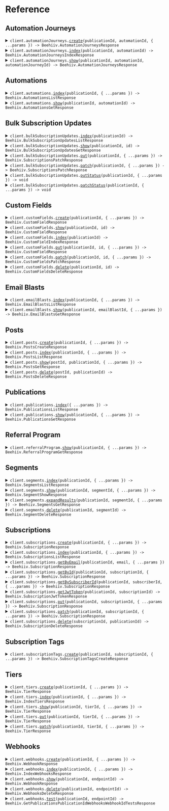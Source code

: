 # Reference

## Automation Journeys

<details><summary><code>client.automationJourneys.<a href="/src/api/resources/automationJourneys/client/Client.ts">create</a>(publicationId, automationId, { ...params }) -> Beehiiv.AutomationJourneysResponse</code></summary>
<dl>
<dd>

#### 📝 Description

<dl>
<dd>

<dl>
<dd>

Add an existing subscription to an automation flow. Requires the automation to have an active _Add by API_ trigger. The specified `email` or `subscription_id` will be matched against your existing subscribers. If an existing subscriber is found, they will be enrolled immediately.<br><br>
Looking to enroll new subscribers? Use the **[Create Subscription](/api-reference/subscriptions/create)** endpoint instead and specify the `automation_ids` param.

</dd>
</dl>
</dd>
</dl>

#### 🔌 Usage

<dl>
<dd>

<dl>
<dd>

```typescript
await client.automationJourneys.create(
    "pub_00000000-0000-0000-0000-000000000000",
    "aut_00000000-0000-0000-0000-000000000000",
    {
        email: "test@example.com",
        doubleOptOverride: "on",
    }
);
```

</dd>
</dl>
</dd>
</dl>

#### ⚙️ Parameters

<dl>
<dd>

<dl>
<dd>

**publicationId:** `Beehiiv.PublicationId` — The prefixed ID of the publication object

</dd>
</dl>

<dl>
<dd>

**automationId:** `Beehiiv.AutomationId` — The prefixed ID of the automation object

</dd>
</dl>

<dl>
<dd>

**request:** `Beehiiv.AutomationJourneysCreateRequest`

</dd>
</dl>

<dl>
<dd>

**requestOptions:** `AutomationJourneys.RequestOptions`

</dd>
</dl>
</dd>
</dl>

</dd>
</dl>
</details>

<details><summary><code>client.automationJourneys.<a href="/src/api/resources/automationJourneys/client/Client.ts">index</a>(publicationId, automationId) -> Beehiiv.AutomationJourneysIndexResponse</code></summary>
<dl>
<dd>

#### 📝 Description

<dl>
<dd>

<dl>
<dd>

Retrieve a list of automation journeys that have occurred within a specific automation.

</dd>
</dl>
</dd>
</dl>

#### 🔌 Usage

<dl>
<dd>

<dl>
<dd>

```typescript
await client.automationJourneys.index(
    "pub_00000000-0000-0000-0000-000000000000",
    "aut_00000000-0000-0000-0000-000000000000"
);
```

</dd>
</dl>
</dd>
</dl>

#### ⚙️ Parameters

<dl>
<dd>

<dl>
<dd>

**publicationId:** `Beehiiv.PublicationId` — The prefixed ID of the publication object

</dd>
</dl>

<dl>
<dd>

**automationId:** `Beehiiv.AutomationId` — The prefixed ID of the automation object

</dd>
</dl>

<dl>
<dd>

**requestOptions:** `AutomationJourneys.RequestOptions`

</dd>
</dl>
</dd>
</dl>

</dd>
</dl>
</details>

<details><summary><code>client.automationJourneys.<a href="/src/api/resources/automationJourneys/client/Client.ts">show</a>(publicationId, automationId, automationJourneyId) -> Beehiiv.AutomationJourneysResponse</code></summary>
<dl>
<dd>

#### 📝 Description

<dl>
<dd>

<dl>
<dd>

Retrieve a single automation journey by ID.

</dd>
</dl>
</dd>
</dl>

#### 🔌 Usage

<dl>
<dd>

<dl>
<dd>

```typescript
await client.automationJourneys.show(
    "pub_00000000-0000-0000-0000-000000000000",
    "aut_00000000-0000-0000-0000-000000000000",
    "aj_00000000-0000-0000-0000-000000000000"
);
```

</dd>
</dl>
</dd>
</dl>

#### ⚙️ Parameters

<dl>
<dd>

<dl>
<dd>

**publicationId:** `Beehiiv.PublicationId` — The prefixed ID of the publication object

</dd>
</dl>

<dl>
<dd>

**automationId:** `Beehiiv.AutomationId` — The prefixed ID of the automation object

</dd>
</dl>

<dl>
<dd>

**automationJourneyId:** `Beehiiv.AutomationJourneyId` — The prefixed automation journey id

</dd>
</dl>

<dl>
<dd>

**requestOptions:** `AutomationJourneys.RequestOptions`

</dd>
</dl>
</dd>
</dl>

</dd>
</dl>
</details>

## Automations

<details><summary><code>client.automations.<a href="/src/api/resources/automations/client/Client.ts">index</a>(publicationId, { ...params }) -> Beehiiv.AutomationsListResponse</code></summary>
<dl>
<dd>

#### 🔌 Usage

<dl>
<dd>

<dl>
<dd>

```typescript
await client.automations.index("pub_00000000-0000-0000-0000-000000000000");
```

</dd>
</dl>
</dd>
</dl>

#### ⚙️ Parameters

<dl>
<dd>

<dl>
<dd>

**publicationId:** `Beehiiv.PublicationId` — The prefixed ID of the publication object

</dd>
</dl>

<dl>
<dd>

**request:** `Beehiiv.AutomationsListRequest`

</dd>
</dl>

<dl>
<dd>

**requestOptions:** `Automations.RequestOptions`

</dd>
</dl>
</dd>
</dl>

</dd>
</dl>
</details>

<details><summary><code>client.automations.<a href="/src/api/resources/automations/client/Client.ts">show</a>(publicationId, automationId) -> Beehiiv.AutomationsGetResponse</code></summary>
<dl>
<dd>

#### 🔌 Usage

<dl>
<dd>

<dl>
<dd>

```typescript
await client.automations.show("pub_00000000-0000-0000-0000-000000000000", "aut_00000000-0000-0000-0000-000000000000");
```

</dd>
</dl>
</dd>
</dl>

#### ⚙️ Parameters

<dl>
<dd>

<dl>
<dd>

**publicationId:** `Beehiiv.PublicationId` — The prefixed ID of the publication object

</dd>
</dl>

<dl>
<dd>

**automationId:** `Beehiiv.AutomationId` — The prefixed ID of the automation object

</dd>
</dl>

<dl>
<dd>

**requestOptions:** `Automations.RequestOptions`

</dd>
</dl>
</dd>
</dl>

</dd>
</dl>
</details>

## Bulk Subscription Updates

<details><summary><code>client.bulkSubscriptionUpdates.<a href="/src/api/resources/bulkSubscriptionUpdates/client/Client.ts">index</a>(publicationId) -> Beehiiv.BulkSubscriptionUpdatesListResponse</code></summary>
<dl>
<dd>

#### 📝 Description

<dl>
<dd>

<dl>
<dd>

Returns a list of Subscription Update objects for a publication.

</dd>
</dl>
</dd>
</dl>

#### 🔌 Usage

<dl>
<dd>

<dl>
<dd>

```typescript
await client.bulkSubscriptionUpdates.index("publicationId");
```

</dd>
</dl>
</dd>
</dl>

#### ⚙️ Parameters

<dl>
<dd>

<dl>
<dd>

**publicationId:** `Beehiiv.PublicationId` — The prefixed ID of the publication object

</dd>
</dl>

<dl>
<dd>

**requestOptions:** `BulkSubscriptionUpdates.RequestOptions`

</dd>
</dl>
</dd>
</dl>

</dd>
</dl>
</details>

<details><summary><code>client.bulkSubscriptionUpdates.<a href="/src/api/resources/bulkSubscriptionUpdates/client/Client.ts">show</a>(publicationId, id) -> Beehiiv.BulkSubscriptionUpdatesGetResponse</code></summary>
<dl>
<dd>

#### 📝 Description

<dl>
<dd>

<dl>
<dd>

Returns a single Subscription Update object for a publication.

</dd>
</dl>
</dd>
</dl>

#### 🔌 Usage

<dl>
<dd>

<dl>
<dd>

```typescript
await client.bulkSubscriptionUpdates.show("publicationId", "id");
```

</dd>
</dl>
</dd>
</dl>

#### ⚙️ Parameters

<dl>
<dd>

<dl>
<dd>

**publicationId:** `Beehiiv.PublicationId` — The prefixed ID of the publication object

</dd>
</dl>

<dl>
<dd>

**id:** `string` — The ID of the Subscription Update object

</dd>
</dl>

<dl>
<dd>

**requestOptions:** `BulkSubscriptionUpdates.RequestOptions`

</dd>
</dl>
</dd>
</dl>

</dd>
</dl>
</details>

<details><summary><code>client.bulkSubscriptionUpdates.<a href="/src/api/resources/bulkSubscriptionUpdates/client/Client.ts">put</a>(publicationId, { ...params }) -> Beehiiv.SubscriptionsPatchResponse</code></summary>
<dl>
<dd>

#### 📝 Description

<dl>
<dd>

<dl>
<dd>

Bulk update multiple subscriptions fields, including status, custom fields, and tiers.

</dd>
</dl>
</dd>
</dl>

#### 🔌 Usage

<dl>
<dd>

<dl>
<dd>

```typescript
await client.bulkSubscriptionUpdates.put("publicationId", {
    subscriptions: [
        {
            subscriptionId: "sub_1234-5678-9012-3456-7890",
            tier: "premium",
            stripeCustomerId: "cus_1234567890",
            unsubscribe: false,
            customFields: [
                {
                    name: "custom_field_name",
                    value: "custom_field_value",
                },
                {
                    name: "custom_field_name_2",
                    value: "custom_field_value_2",
                },
            ],
        },
        {
            subscriptionId: "sub_9876-5432-1098-7654-3210",
            tier: "free",
            stripeCustomerId: "cus_1234567890",
            unsubscribe: true,
            customFields: [
                {
                    name: "custom_field_name_3",
                    value: "custom_field_value_3",
                },
                {
                    name: "custom_field_name_4",
                    value: "custom_field_value_4",
                },
            ],
        },
    ],
});
```

</dd>
</dl>
</dd>
</dl>

#### ⚙️ Parameters

<dl>
<dd>

<dl>
<dd>

**publicationId:** `Beehiiv.PublicationId` — The prefixed ID of the publication object

</dd>
</dl>

<dl>
<dd>

**request:** `Beehiiv.BulkSubscriptionsPutRequest`

</dd>
</dl>

<dl>
<dd>

**requestOptions:** `BulkSubscriptionUpdates.RequestOptions`

</dd>
</dl>
</dd>
</dl>

</dd>
</dl>
</details>

<details><summary><code>client.bulkSubscriptionUpdates.<a href="/src/api/resources/bulkSubscriptionUpdates/client/Client.ts">patch</a>(publicationId, { ...params }) -> Beehiiv.SubscriptionsPatchResponse</code></summary>
<dl>
<dd>

#### 📝 Description

<dl>
<dd>

<dl>
<dd>

Bulk update multiple subscriptions fields, including status, custom fields, and tiers.

</dd>
</dl>
</dd>
</dl>

#### 🔌 Usage

<dl>
<dd>

<dl>
<dd>

```typescript
await client.bulkSubscriptionUpdates.patch("publicationId", {
    subscriptions: [
        {
            subscriptionId: "sub_1234-5678-9012-3456-7890",
            tier: "premium",
            stripeCustomerId: "cus_1234567890",
            unsubscribe: false,
            customFields: [
                {
                    name: "custom_field_name",
                    value: "custom_field_value",
                },
                {
                    name: "custom_field_name_2",
                    value: "custom_field_value_2",
                },
            ],
        },
        {
            subscriptionId: "sub_9876-5432-1098-7654-3210",
            tier: "free",
            stripeCustomerId: "cus_1234567890",
            unsubscribe: true,
            customFields: [
                {
                    name: "custom_field_name_3",
                    value: "custom_field_value_3",
                },
                {
                    name: "custom_field_name_4",
                    value: "custom_field_value_4",
                },
            ],
        },
    ],
});
```

</dd>
</dl>
</dd>
</dl>

#### ⚙️ Parameters

<dl>
<dd>

<dl>
<dd>

**publicationId:** `Beehiiv.PublicationId` — The prefixed ID of the publication object

</dd>
</dl>

<dl>
<dd>

**request:** `Beehiiv.BulkSubscriptionsPatchRequest`

</dd>
</dl>

<dl>
<dd>

**requestOptions:** `BulkSubscriptionUpdates.RequestOptions`

</dd>
</dl>
</dd>
</dl>

</dd>
</dl>
</details>

<details><summary><code>client.bulkSubscriptionUpdates.<a href="/src/api/resources/bulkSubscriptionUpdates/client/Client.ts">putStatus</a>(publicationId, { ...params }) -> void</code></summary>
<dl>
<dd>

#### 📝 Description

<dl>
<dd>

<dl>
<dd>

Bulk update subscriptions' status.

</dd>
</dl>
</dd>
</dl>

#### 🔌 Usage

<dl>
<dd>

<dl>
<dd>

```typescript
await client.bulkSubscriptionUpdates.putStatus("publicationId", {
    subscriptionIds: ["sub_1234-5678-9012-3456-7890", "sub_9876-5432-1098-7654-3210"],
    newStatus: "active",
});
```

</dd>
</dl>
</dd>
</dl>

#### ⚙️ Parameters

<dl>
<dd>

<dl>
<dd>

**publicationId:** `Beehiiv.PublicationId` — The prefixed ID of the publication object

</dd>
</dl>

<dl>
<dd>

**request:** `Beehiiv.BulkSubscriptionsStatusPutRequest`

</dd>
</dl>

<dl>
<dd>

**requestOptions:** `BulkSubscriptionUpdates.RequestOptions`

</dd>
</dl>
</dd>
</dl>

</dd>
</dl>
</details>

<details><summary><code>client.bulkSubscriptionUpdates.<a href="/src/api/resources/bulkSubscriptionUpdates/client/Client.ts">patchStatus</a>(publicationId, { ...params }) -> void</code></summary>
<dl>
<dd>

#### 📝 Description

<dl>
<dd>

<dl>
<dd>

Bulk update subscriptions' status.

</dd>
</dl>
</dd>
</dl>

#### 🔌 Usage

<dl>
<dd>

<dl>
<dd>

```typescript
await client.bulkSubscriptionUpdates.patchStatus("publicationId", {
    subscriptionIds: ["sub_1234-5678-9012-3456-7890", "sub_9876-5432-1098-7654-3210"],
    newStatus: "active",
});
```

</dd>
</dl>
</dd>
</dl>

#### ⚙️ Parameters

<dl>
<dd>

<dl>
<dd>

**publicationId:** `Beehiiv.PublicationId` — The prefixed ID of the publication object

</dd>
</dl>

<dl>
<dd>

**request:** `Beehiiv.BulkSubscriptionsStatusPatchRequest`

</dd>
</dl>

<dl>
<dd>

**requestOptions:** `BulkSubscriptionUpdates.RequestOptions`

</dd>
</dl>
</dd>
</dl>

</dd>
</dl>
</details>

## Custom Fields

<details><summary><code>client.customFields.<a href="/src/api/resources/customFields/client/Client.ts">create</a>(publicationId, { ...params }) -> Beehiiv.CustomFieldResponse</code></summary>
<dl>
<dd>

#### 📝 Description

<dl>
<dd>

<dl>
<dd>

Create a custom field on a publication, for use in subscriptions

</dd>
</dl>
</dd>
</dl>

#### 🔌 Usage

<dl>
<dd>

<dl>
<dd>

```typescript
await client.customFields.create("publicationId", {
    kind: "string",
    display: "Display",
});
```

</dd>
</dl>
</dd>
</dl>

#### ⚙️ Parameters

<dl>
<dd>

<dl>
<dd>

**publicationId:** `Beehiiv.PublicationId` — The prefixed ID of the publication object

</dd>
</dl>

<dl>
<dd>

**request:** `Beehiiv.CustomFieldsCreateRequest`

</dd>
</dl>

<dl>
<dd>

**requestOptions:** `CustomFields.RequestOptions`

</dd>
</dl>
</dd>
</dl>

</dd>
</dl>
</details>

<details><summary><code>client.customFields.<a href="/src/api/resources/customFields/client/Client.ts">show</a>(publicationId, id) -> Beehiiv.CustomFieldResponse</code></summary>
<dl>
<dd>

#### 📝 Description

<dl>
<dd>

<dl>
<dd>

View a specific custom field on a publication

</dd>
</dl>
</dd>
</dl>

#### 🔌 Usage

<dl>
<dd>

<dl>
<dd>

```typescript
await client.customFields.show("publicationId", "id");
```

</dd>
</dl>
</dd>
</dl>

#### ⚙️ Parameters

<dl>
<dd>

<dl>
<dd>

**publicationId:** `Beehiiv.PublicationId` — The prefixed ID of the publication object

</dd>
</dl>

<dl>
<dd>

**id:** `string` — The ID of the Custom Fields object

</dd>
</dl>

<dl>
<dd>

**requestOptions:** `CustomFields.RequestOptions`

</dd>
</dl>
</dd>
</dl>

</dd>
</dl>
</details>

<details><summary><code>client.customFields.<a href="/src/api/resources/customFields/client/Client.ts">index</a>(publicationId) -> Beehiiv.CustomFieldIndexResponse</code></summary>
<dl>
<dd>

#### 📝 Description

<dl>
<dd>

<dl>
<dd>

List all custom fields on a publication

</dd>
</dl>
</dd>
</dl>

#### 🔌 Usage

<dl>
<dd>

<dl>
<dd>

```typescript
await client.customFields.index("publicationId");
```

</dd>
</dl>
</dd>
</dl>

#### ⚙️ Parameters

<dl>
<dd>

<dl>
<dd>

**publicationId:** `Beehiiv.PublicationId` — The prefixed ID of the publication object

</dd>
</dl>

<dl>
<dd>

**requestOptions:** `CustomFields.RequestOptions`

</dd>
</dl>
</dd>
</dl>

</dd>
</dl>
</details>

<details><summary><code>client.customFields.<a href="/src/api/resources/customFields/client/Client.ts">put</a>(publicationId, id, { ...params }) -> Beehiiv.CustomFieldResponse</code></summary>
<dl>
<dd>

#### 📝 Description

<dl>
<dd>

<dl>
<dd>

Update a custom field on a publication

</dd>
</dl>
</dd>
</dl>

#### 🔌 Usage

<dl>
<dd>

<dl>
<dd>

```typescript
await client.customFields.put("publicationId", "id", {
    display: "New Display",
});
```

</dd>
</dl>
</dd>
</dl>

#### ⚙️ Parameters

<dl>
<dd>

<dl>
<dd>

**publicationId:** `Beehiiv.PublicationId` — The prefixed ID of the publication object

</dd>
</dl>

<dl>
<dd>

**id:** `string` — The ID of the Custom Fields object

</dd>
</dl>

<dl>
<dd>

**request:** `Beehiiv.CustomFieldsPutRequest`

</dd>
</dl>

<dl>
<dd>

**requestOptions:** `CustomFields.RequestOptions`

</dd>
</dl>
</dd>
</dl>

</dd>
</dl>
</details>

<details><summary><code>client.customFields.<a href="/src/api/resources/customFields/client/Client.ts">patch</a>(publicationId, id, { ...params }) -> Beehiiv.CustomFieldsPatchResponse</code></summary>
<dl>
<dd>

#### 📝 Description

<dl>
<dd>

<dl>
<dd>

Update a custom field on a publication

</dd>
</dl>
</dd>
</dl>

#### 🔌 Usage

<dl>
<dd>

<dl>
<dd>

```typescript
await client.customFields.patch("publicationId", "id", {
    display: "New Display",
});
```

</dd>
</dl>
</dd>
</dl>

#### ⚙️ Parameters

<dl>
<dd>

<dl>
<dd>

**publicationId:** `Beehiiv.PublicationId` — The prefixed ID of the publication object

</dd>
</dl>

<dl>
<dd>

**id:** `string` — The ID of the Custom Fields object

</dd>
</dl>

<dl>
<dd>

**request:** `Beehiiv.CustomFieldsPatchRequest`

</dd>
</dl>

<dl>
<dd>

**requestOptions:** `CustomFields.RequestOptions`

</dd>
</dl>
</dd>
</dl>

</dd>
</dl>
</details>

<details><summary><code>client.customFields.<a href="/src/api/resources/customFields/client/Client.ts">delete</a>(publicationId, id) -> Beehiiv.CustomFieldsDeleteResponse</code></summary>
<dl>
<dd>

#### 📝 Description

<dl>
<dd>

<dl>
<dd>

Delete a custom field from a publication

</dd>
</dl>
</dd>
</dl>

#### 🔌 Usage

<dl>
<dd>

<dl>
<dd>

```typescript
await client.customFields.delete("publicationId", "id");
```

</dd>
</dl>
</dd>
</dl>

#### ⚙️ Parameters

<dl>
<dd>

<dl>
<dd>

**publicationId:** `Beehiiv.PublicationId` — The prefixed ID of the publication object

</dd>
</dl>

<dl>
<dd>

**id:** `string` — The ID of the Custom Fields object

</dd>
</dl>

<dl>
<dd>

**requestOptions:** `CustomFields.RequestOptions`

</dd>
</dl>
</dd>
</dl>

</dd>
</dl>
</details>

## Email Blasts

<details><summary><code>client.emailBlasts.<a href="/src/api/resources/emailBlasts/client/Client.ts">index</a>(publicationId, { ...params }) -> Beehiiv.EmailBlastsListResponse</code></summary>
<dl>
<dd>

#### 📝 Description

<dl>
<dd>

<dl>
<dd>

Retrieve all email blasts belonging to a specific publication

</dd>
</dl>
</dd>
</dl>

#### 🔌 Usage

<dl>
<dd>

<dl>
<dd>

```typescript
await client.emailBlasts.index("pub_00000000-0000-0000-0000-000000000000");
```

</dd>
</dl>
</dd>
</dl>

#### ⚙️ Parameters

<dl>
<dd>

<dl>
<dd>

**publicationId:** `Beehiiv.PublicationId` — The prefixed ID of the publication object

</dd>
</dl>

<dl>
<dd>

**request:** `Beehiiv.EmailBlastsListRequest`

</dd>
</dl>

<dl>
<dd>

**requestOptions:** `EmailBlasts.RequestOptions`

</dd>
</dl>
</dd>
</dl>

</dd>
</dl>
</details>

<details><summary><code>client.emailBlasts.<a href="/src/api/resources/emailBlasts/client/Client.ts">show</a>(publicationId, emailBlastId, { ...params }) -> Beehiiv.EmailBlastsGetResponse</code></summary>
<dl>
<dd>

#### 📝 Description

<dl>
<dd>

<dl>
<dd>

Retrieve a single email blast belonging to a specific publication

</dd>
</dl>
</dd>
</dl>

#### 🔌 Usage

<dl>
<dd>

<dl>
<dd>

```typescript
await client.emailBlasts.show("pub_00000000-0000-0000-0000-000000000000", "blast_00000000-0000-0000-0000-000000000000");
```

</dd>
</dl>
</dd>
</dl>

#### ⚙️ Parameters

<dl>
<dd>

<dl>
<dd>

**publicationId:** `Beehiiv.PublicationId` — The prefixed ID of the publication object

</dd>
</dl>

<dl>
<dd>

**emailBlastId:** `Beehiiv.EmailBlastId` — The prefixed ID of the email blast object

</dd>
</dl>

<dl>
<dd>

**request:** `Beehiiv.EmailBlastsGetRequest`

</dd>
</dl>

<dl>
<dd>

**requestOptions:** `EmailBlasts.RequestOptions`

</dd>
</dl>
</dd>
</dl>

</dd>
</dl>
</details>

## Posts

<details><summary><code>client.posts.<a href="/src/api/resources/posts/client/Client.ts">create</a>(publicationId, { ...params }) -> Beehiiv.PostsCreateResponse</code></summary>
<dl>
<dd>

#### 📝 Description

<dl>
<dd>

<dl>
<dd>

<Note title="Currently in beta" icon="b">
  This feature is currently in beta, the API is subject to change, and available only to Enterprise users.<br/><br/>To inquire about Enterprise pricing,
  please visit our <a href="https://www.beehiiv.com/enterprise">Enterprise page</a>.
</Note>
Create a post for a specific publication.
</dd>
</dl>
</dd>
</dl>

#### 🔌 Usage

<dl>
<dd>

<dl>
<dd>

```typescript
await client.posts.create("pub_00000000-0000-0000-0000-000000000000", {
    title: "The Kitchen Sink Post (refactored version)",
    subtitle: "Contains lots of examples of each block type and the various settings you could use",
    blocks: [
        {
            type: "heading",
            level: "2",
            textAlignment: "center",
            text: "This is my block!!!",
            anchorHeader: false,
            anchorIncludeInToc: false,
        },
        {
            type: "list",
            listType: "ordered",
            items: ["a", "b", "c"],
        },
        {
            type: "list",
            listType: "ordered",
            items: ["d", "e", "f"],
            startNumber: 4,
        },
        {
            type: "list",
            listType: "unordered",
            items: ["g", "h", "i"],
            startNumber: 4,
        },
        {
            type: "table",
            headerRow: true,
            headerColumn: true,
            rows: [
                [
                    {
                        text: "A",
                    },
                    {
                        text: "B",
                        alignment: "center",
                    },
                    {
                        text: "C",
                        alignment: "right",
                    },
                ],
                [
                    {
                        text: "D",
                        alignment: "right",
                    },
                    {
                        text: "E",
                        alignment: "center",
                    },
                    {
                        text: "F",
                        alignment: "left",
                    },
                ],
            ],
        },
        {
            type: "table",
            rows: [
                [
                    {
                        text: "A",
                    },
                    {
                        text: "B",
                    },
                    {
                        text: "C",
                    },
                ],
                [
                    {
                        text: "D",
                    },
                    {
                        text: "E",
                    },
                    {
                        text: "F",
                    },
                ],
            ],
        },
        {
            type: "table",
            headerRow: false,
            rows: [
                [
                    {
                        text: "A",
                    },
                    {
                        text: "B",
                    },
                    {
                        text: "C",
                    },
                ],
                [
                    {
                        text: "D",
                    },
                    {
                        text: "E",
                    },
                    {
                        text: "F",
                    },
                ],
            ],
        },
        {
            type: "columns",
            columns: [
                {
                    blocks: [
                        {
                            type: "paragraph",
                            plaintext: "Marble Column 1 {{email}}",
                        },
                    ],
                },
                {
                    blocks: [
                        {
                            type: "image",
                            imageUrl: "https://cdn.britannica.com/89/164789-050-D6B5E2C7/Barack-Obama-2012.jpg",
                            url: "https://www.whitehouse.gov/",
                            title: "Barry O",
                            altText: "A picture of Barry Obama",
                            caption: "One Cool President",
                            captionAlignment: "center",
                            imageAlignment: "right",
                            width: 75,
                        },
                    ],
                },
            ],
        },
        {
            type: "advertisement",
            opportunityId: "d8dfa6be-24b5-4cad-8350-ae44366dbd4c",
        },
        {
            type: "image",
            imageUrl: "https://cdn.britannica.com/89/164789-050-D6B5E2C7/Barack-Obama-2012.jpg",
            url: "https://www.whitehouse.gov/",
            title: "Barry O",
            altText: "A picture of Barry Obama",
            caption: "One Cool President",
            captionAlignment: "center",
            imageAlignment: "right",
            width: 75,
        },
        {
            type: "paragraph",
            formattedText: [
                {
                    text: "This is going to be ",
                },
                {
                    text: "a really, really awesome time ",
                    styling: ["bold"],
                },
                {
                    text: "Are you ready for this?",
                    styling: ["italic", "bold"],
                },
            ],
        },
        {
            type: "button",
            href: "/subscribe",
            target: "_blank",
            alignment: "center",
            size: "large",
            text: "Subscribe",
        },
        {
            type: "button",
            href: "/signup",
            target: "_blank",
            alignment: "right",
            size: "small",
            text: "Sign Up",
        },
        {
            type: "button",
            href: "/",
            target: "_blank",
            text: "View Posts",
        },
        {
            type: "heading",
            level: "4",
            textAlignment: "right",
            text: "This is my block!!!",
            anchorHeader: true,
            anchorIncludeInToc: true,
        },
    ],
    postTemplateId: "post_template_00000000-0000-0000-0000-000000000000",
    scheduledAt: "2024-12-25T12:00:00Z",
    customLinkTrackingEnabled: true,
    emailCaptureTypeOverride: "none",
    overrideScheduledAt: "2022-10-26T14:01:16Z",
    socialShare: "comments_and_likes_only",
    thumbnailImageUrl:
        "https://images.squarespace-cdn.com/content/v1/56e4ca0540261d39b90e4b18/1605047208324-PONGEYKEAKTMM1LANHJ5/1ED706BF-A70B-4F26-B3D5-266B449DDA8A_1_105_c.jpeg",
    emailSettings: {
        fromAddress: "from_address",
        customLiveUrl: "https://beehiiv.com",
        displayTitleInEmail: true,
        displayBylineInEmail: true,
        displaySubtitleInEmail: true,
        emailHeaderEngagementButtons: "email_header_engagement_buttons",
        emailHeaderSocialShare: "email_header_social_share",
        emailPreviewText: "email_preview_text",
        emailSubjectLine: "email_subject_line",
    },
    webSettings: {
        displayThumbnailOnWeb: true,
        hideFromFeed: true,
        slug: "and-this-is-gonna-rock",
    },
    seoSettings: {
        defaultDescription: "default_description",
        defaultTitle: "default_title",
        ogDescription: "OpenGraph description",
        ogTitle: "Opengraph Title",
        twitterDescription: "Twitter Stuff",
        twitterTitle: "My Twitter Article",
    },
    contentTags: ["Obama", "Care", "Rocks", "Healthcare"],
    recipients: {
        web: {
            tierIds: ["premium"],
        },
        email: {
            tierIds: ["premium", "free"],
            includeSegmentIds: ["seg_6426b403-39f5-42bd-86e9-9533fb0099e7"],
            excludeSegmentIds: ["seg_e34b4085-aef6-449f-a699-7563f915f852"],
        },
    },
});
```

</dd>
</dl>
</dd>
</dl>

#### ⚙️ Parameters

<dl>
<dd>

<dl>
<dd>

**publicationId:** `Beehiiv.PublicationId` — The prefixed ID of the publication object

</dd>
</dl>

<dl>
<dd>

**request:** `Beehiiv.PostsCreateRequest`

</dd>
</dl>

<dl>
<dd>

**requestOptions:** `Posts.RequestOptions`

</dd>
</dl>
</dd>
</dl>

</dd>
</dl>
</details>

<details><summary><code>client.posts.<a href="/src/api/resources/posts/client/Client.ts">index</a>(publicationId, { ...params }) -> Beehiiv.PostsListResponse</code></summary>
<dl>
<dd>

#### 📝 Description

<dl>
<dd>

<dl>
<dd>

Retrieve all posts belonging to a specific publication

</dd>
</dl>
</dd>
</dl>

#### 🔌 Usage

<dl>
<dd>

<dl>
<dd>

```typescript
await client.posts.index("pub_00000000-0000-0000-0000-000000000000");
```

</dd>
</dl>
</dd>
</dl>

#### ⚙️ Parameters

<dl>
<dd>

<dl>
<dd>

**publicationId:** `Beehiiv.PublicationId` — The prefixed ID of the publication object

</dd>
</dl>

<dl>
<dd>

**request:** `Beehiiv.PostsListRequest`

</dd>
</dl>

<dl>
<dd>

**requestOptions:** `Posts.RequestOptions`

</dd>
</dl>
</dd>
</dl>

</dd>
</dl>
</details>

<details><summary><code>client.posts.<a href="/src/api/resources/posts/client/Client.ts">show</a>(postId, publicationId, { ...params }) -> Beehiiv.PostsGetResponse</code></summary>
<dl>
<dd>

#### 📝 Description

<dl>
<dd>

<dl>
<dd>

Retreive a single Post belonging to a specific publication

</dd>
</dl>
</dd>
</dl>

#### 🔌 Usage

<dl>
<dd>

<dl>
<dd>

```typescript
await client.posts.show("post_00000000-0000-0000-0000-000000000000", "pub_00000000-0000-0000-0000-000000000000");
```

</dd>
</dl>
</dd>
</dl>

#### ⚙️ Parameters

<dl>
<dd>

<dl>
<dd>

**postId:** `Beehiiv.PostId` — The prefixed ID of the post object

</dd>
</dl>

<dl>
<dd>

**publicationId:** `Beehiiv.PublicationId` — The prefixed ID of the publication object

</dd>
</dl>

<dl>
<dd>

**request:** `Beehiiv.PostsGetRequest`

</dd>
</dl>

<dl>
<dd>

**requestOptions:** `Posts.RequestOptions`

</dd>
</dl>
</dd>
</dl>

</dd>
</dl>
</details>

<details><summary><code>client.posts.<a href="/src/api/resources/posts/client/Client.ts">delete</a>(postId, publicationId) -> Beehiiv.PostsDeleteResponse</code></summary>
<dl>
<dd>

#### 📝 Description

<dl>
<dd>

<dl>
<dd>

Delete or Archive a post. Any post that has been confirmed will have it's status changed to `archived`. Posts in the `draft` status will be permenantly deleted.

</dd>
</dl>
</dd>
</dl>

#### 🔌 Usage

<dl>
<dd>

<dl>
<dd>

```typescript
await client.posts.delete("post_00000000-0000-0000-0000-000000000000", "pub_00000000-0000-0000-0000-000000000000");
```

</dd>
</dl>
</dd>
</dl>

#### ⚙️ Parameters

<dl>
<dd>

<dl>
<dd>

**postId:** `Beehiiv.PostId` — The prefixed ID of the post object

</dd>
</dl>

<dl>
<dd>

**publicationId:** `Beehiiv.PublicationId` — The prefixed ID of the publication object

</dd>
</dl>

<dl>
<dd>

**requestOptions:** `Posts.RequestOptions`

</dd>
</dl>
</dd>
</dl>

</dd>
</dl>
</details>

## Publications

<details><summary><code>client.publications.<a href="/src/api/resources/publications/client/Client.ts">index</a>({ ...params }) -> Beehiiv.PublicationsListResponse</code></summary>
<dl>
<dd>

#### 📝 Description

<dl>
<dd>

<dl>
<dd>

Retrieve all publications associated with your API key.

</dd>
</dl>
</dd>
</dl>

#### 🔌 Usage

<dl>
<dd>

<dl>
<dd>

```typescript
await client.publications.index();
```

</dd>
</dl>
</dd>
</dl>

#### ⚙️ Parameters

<dl>
<dd>

<dl>
<dd>

**request:** `Beehiiv.PublicationsListRequest`

</dd>
</dl>

<dl>
<dd>

**requestOptions:** `Publications.RequestOptions`

</dd>
</dl>
</dd>
</dl>

</dd>
</dl>
</details>

<details><summary><code>client.publications.<a href="/src/api/resources/publications/client/Client.ts">show</a>(publicationId, { ...params }) -> Beehiiv.PublicationsGetResponse</code></summary>
<dl>
<dd>

#### 📝 Description

<dl>
<dd>

<dl>
<dd>

Retrieve a single publication

</dd>
</dl>
</dd>
</dl>

#### 🔌 Usage

<dl>
<dd>

<dl>
<dd>

```typescript
await client.publications.show("pub_ad76629e-4a39-43ad-8055-0ee89dc6db15");
```

</dd>
</dl>
</dd>
</dl>

#### ⚙️ Parameters

<dl>
<dd>

<dl>
<dd>

**publicationId:** `Beehiiv.PublicationId` — The prefixed ID of the publication object

</dd>
</dl>

<dl>
<dd>

**request:** `Beehiiv.PublicationsGetRequest`

</dd>
</dl>

<dl>
<dd>

**requestOptions:** `Publications.RequestOptions`

</dd>
</dl>
</dd>
</dl>

</dd>
</dl>
</details>

## Referral Program

<details><summary><code>client.referralProgram.<a href="/src/api/resources/referralProgram/client/Client.ts">show</a>(publicationId, { ...params }) -> Beehiiv.ReferralProgramGetResponse</code></summary>
<dl>
<dd>

#### 📝 Description

<dl>
<dd>

<dl>
<dd>

Retrieve details about the publication's referral program, including milestones and rewards.

</dd>
</dl>
</dd>
</dl>

#### 🔌 Usage

<dl>
<dd>

<dl>
<dd>

```typescript
await client.referralProgram.show("pub_00000000-0000-0000-0000-000000000000");
```

</dd>
</dl>
</dd>
</dl>

#### ⚙️ Parameters

<dl>
<dd>

<dl>
<dd>

**publicationId:** `Beehiiv.PublicationId` — The prefixed ID of the publication object

</dd>
</dl>

<dl>
<dd>

**request:** `Beehiiv.ReferralProgramGetRequest`

</dd>
</dl>

<dl>
<dd>

**requestOptions:** `ReferralProgram.RequestOptions`

</dd>
</dl>
</dd>
</dl>

</dd>
</dl>
</details>

## Segments

<details><summary><code>client.segments.<a href="/src/api/resources/segments/client/Client.ts">index</a>(publicationId, { ...params }) -> Beehiiv.SegmentsListResponse</code></summary>
<dl>
<dd>

#### 📝 Description

<dl>
<dd>

<dl>
<dd>

Retrieve information about all segments belonging to a specific publication

</dd>
</dl>
</dd>
</dl>

#### 🔌 Usage

<dl>
<dd>

<dl>
<dd>

```typescript
await client.segments.index("pub_00000000-0000-0000-0000-000000000000");
```

</dd>
</dl>
</dd>
</dl>

#### ⚙️ Parameters

<dl>
<dd>

<dl>
<dd>

**publicationId:** `Beehiiv.PublicationId` — The prefixed ID of the publication object

</dd>
</dl>

<dl>
<dd>

**request:** `Beehiiv.SegmentsListRequest`

</dd>
</dl>

<dl>
<dd>

**requestOptions:** `Segments.RequestOptions`

</dd>
</dl>
</dd>
</dl>

</dd>
</dl>
</details>

<details><summary><code>client.segments.<a href="/src/api/resources/segments/client/Client.ts">show</a>(publicationId, segmentId, { ...params }) -> Beehiiv.SegmentShowResponse</code></summary>
<dl>
<dd>

#### 📝 Description

<dl>
<dd>

<dl>
<dd>

Retrieve information about a specific segment belonging to a publication

</dd>
</dl>
</dd>
</dl>

#### 🔌 Usage

<dl>
<dd>

<dl>
<dd>

```typescript
await client.segments.show("pub_00000000-0000-0000-0000-000000000000", "seg_00000000-0000-0000-0000-000000000000");
```

</dd>
</dl>
</dd>
</dl>

#### ⚙️ Parameters

<dl>
<dd>

<dl>
<dd>

**publicationId:** `Beehiiv.PublicationId` — The prefixed ID of the publication object

</dd>
</dl>

<dl>
<dd>

**segmentId:** `Beehiiv.SegmentId` — The prefixed ID of the segment object

</dd>
</dl>

<dl>
<dd>

**request:** `Beehiiv.SegmentsShowRequest`

</dd>
</dl>

<dl>
<dd>

**requestOptions:** `Segments.RequestOptions`

</dd>
</dl>
</dd>
</dl>

</dd>
</dl>
</details>

<details><summary><code>client.segments.<a href="/src/api/resources/segments/client/Client.ts">expandResults</a>(publicationId, segmentId, { ...params }) -> Beehiiv.SegmentsGetResponse</code></summary>
<dl>
<dd>

#### 📝 Description

<dl>
<dd>

<dl>
<dd>

List the Subscriber Ids from the most recent calculation of a specific publication.

</dd>
</dl>
</dd>
</dl>

#### 🔌 Usage

<dl>
<dd>

<dl>
<dd>

```typescript
await client.segments.expandResults(
    "pub_00000000-0000-0000-0000-000000000000",
    "seg_00000000-0000-0000-0000-000000000000"
);
```

</dd>
</dl>
</dd>
</dl>

#### ⚙️ Parameters

<dl>
<dd>

<dl>
<dd>

**publicationId:** `Beehiiv.PublicationId` — The prefixed ID of the publication object

</dd>
</dl>

<dl>
<dd>

**segmentId:** `Beehiiv.SegmentId` — The prefixed ID of the segment object

</dd>
</dl>

<dl>
<dd>

**request:** `Beehiiv.SegmentsGetRequest`

</dd>
</dl>

<dl>
<dd>

**requestOptions:** `Segments.RequestOptions`

</dd>
</dl>
</dd>
</dl>

</dd>
</dl>
</details>

<details><summary><code>client.segments.<a href="/src/api/resources/segments/client/Client.ts">delete</a>(publicationId, segmentId) -> Beehiiv.SegmentDeleteResponse</code></summary>
<dl>
<dd>

#### 📝 Description

<dl>
<dd>

<dl>
<dd>

Delete a segment. Deleting the segment does not effect the subscriptions in the segment.

</dd>
</dl>
</dd>
</dl>

#### 🔌 Usage

<dl>
<dd>

<dl>
<dd>

```typescript
await client.segments.delete("pub_00000000-0000-0000-0000-000000000000", "seg_00000000-0000-0000-0000-000000000000");
```

</dd>
</dl>
</dd>
</dl>

#### ⚙️ Parameters

<dl>
<dd>

<dl>
<dd>

**publicationId:** `Beehiiv.PublicationId` — The prefixed ID of the publication object

</dd>
</dl>

<dl>
<dd>

**segmentId:** `Beehiiv.SegmentId` — The prefixed ID of the segment object

</dd>
</dl>

<dl>
<dd>

**requestOptions:** `Segments.RequestOptions`

</dd>
</dl>
</dd>
</dl>

</dd>
</dl>
</details>

## Subscriptions

<details><summary><code>client.subscriptions.<a href="/src/api/resources/subscriptions/client/Client.ts">create</a>(publicationId, { ...params }) -> Beehiiv.SubscriptionResponse</code></summary>
<dl>
<dd>

#### 📝 Description

<dl>
<dd>

<dl>
<dd>

Create new subscriptions for a publication.

</dd>
</dl>
</dd>
</dl>

#### 🔌 Usage

<dl>
<dd>

<dl>
<dd>

```typescript
await client.subscriptions.create("pub_00000000-0000-0000-0000-000000000000", {
    email: "bruce.wayne@wayneenterprise.com",
    reactivateExisting: false,
    sendWelcomeEmail: false,
    utmSource: "WayneEnterprise",
    utmMedium: "organic",
    utmCampaign: "fall_2022_promotion",
    referringSite: "www.wayneenterprise.com/blog",
    customFields: [
        {
            name: "First Name",
            value: "Bruce",
        },
        {
            name: "Last Name",
            value: "Wayne",
        },
    ],
    stripeCustomerId: "stripe_customer_id",
});
```

</dd>
</dl>
</dd>
</dl>

#### ⚙️ Parameters

<dl>
<dd>

<dl>
<dd>

**publicationId:** `Beehiiv.PublicationId` — The prefixed ID of the publication object

</dd>
</dl>

<dl>
<dd>

**request:** `Beehiiv.SubscriptionsCreateRequest`

</dd>
</dl>

<dl>
<dd>

**requestOptions:** `Subscriptions.RequestOptions`

</dd>
</dl>
</dd>
</dl>

</dd>
</dl>
</details>

<details><summary><code>client.subscriptions.<a href="/src/api/resources/subscriptions/client/Client.ts">index</a>(publicationId, { ...params }) -> Beehiiv.SubscriptionsListResponse</code></summary>
<dl>
<dd>

#### 📝 Description

<dl>
<dd>

<dl>
<dd>

Retrieve all subscriptions belonging to a specific publication

</dd>
</dl>
</dd>
</dl>

#### 🔌 Usage

<dl>
<dd>

<dl>
<dd>

```typescript
await client.subscriptions.index("pub_00000000-0000-0000-0000-000000000000", {
    email: "clark@dailyplanet.com",
});
```

</dd>
</dl>
</dd>
</dl>

#### ⚙️ Parameters

<dl>
<dd>

<dl>
<dd>

**publicationId:** `Beehiiv.PublicationId` — The prefixed ID of the publication object

</dd>
</dl>

<dl>
<dd>

**request:** `Beehiiv.SubscriptionsListRequest`

</dd>
</dl>

<dl>
<dd>

**requestOptions:** `Subscriptions.RequestOptions`

</dd>
</dl>
</dd>
</dl>

</dd>
</dl>
</details>

<details><summary><code>client.subscriptions.<a href="/src/api/resources/subscriptions/client/Client.ts">getByEmail</a>(publicationId, email, { ...params }) -> Beehiiv.SubscriptionResponse</code></summary>
<dl>
<dd>

#### 📝 Description

<dl>
<dd>

<dl>
<dd>

<Info>Please note that this endpoint requires the email to be URL encoded. Please reference your language's documentation for the correct method of encoding.</Info> Retrieve a single subscription belonging to a specific email address in a specific publication.

</dd>
</dl>
</dd>
</dl>

#### 🔌 Usage

<dl>
<dd>

<dl>
<dd>

```typescript
await client.subscriptions.getByEmail("pub_00000000-0000-0000-0000-000000000000", "work@example.com");
```

</dd>
</dl>
</dd>
</dl>

#### ⚙️ Parameters

<dl>
<dd>

<dl>
<dd>

**publicationId:** `Beehiiv.PublicationId` — The prefixed ID of the publication object

</dd>
</dl>

<dl>
<dd>

**email:** `string` — The ID of the subscriber object

</dd>
</dl>

<dl>
<dd>

**request:** `Beehiiv.SubscriptionsGetRequest`

</dd>
</dl>

<dl>
<dd>

**requestOptions:** `Subscriptions.RequestOptions`

</dd>
</dl>
</dd>
</dl>

</dd>
</dl>
</details>

<details><summary><code>client.subscriptions.<a href="/src/api/resources/subscriptions/client/Client.ts">getById</a>(publicationId, subscriptionId, { ...params }) -> Beehiiv.SubscriptionResponse</code></summary>
<dl>
<dd>

#### 📝 Description

<dl>
<dd>

<dl>
<dd>

<Info>In previous versions of the API, another endpoint existed to retrieve a subscription by the subscriber ID. This endpoint is now deprecated and will be removed in a future version of the API. Please use this endpoint instead. The subscription ID can be found by exporting a list of subscriptions either via the `Settings > Publications > Export Data` or by exporting a CSV in a segment.</Info> Retrieve a single subscription belonging to a specific publication.

</dd>
</dl>
</dd>
</dl>

#### 🔌 Usage

<dl>
<dd>

<dl>
<dd>

```typescript
await client.subscriptions.getById(
    "pub_00000000-0000-0000-0000-000000000000",
    "sub_00000000-0000-0000-0000-000000000000"
);
```

</dd>
</dl>
</dd>
</dl>

#### ⚙️ Parameters

<dl>
<dd>

<dl>
<dd>

**publicationId:** `Beehiiv.PublicationId` — The prefixed ID of the publication object

</dd>
</dl>

<dl>
<dd>

**subscriptionId:** `Beehiiv.SubscriptionId` — The prefixed ID of the subscription object

</dd>
</dl>

<dl>
<dd>

**request:** `Beehiiv.SubscriptionsGetByIdRequest`

</dd>
</dl>

<dl>
<dd>

**requestOptions:** `Subscriptions.RequestOptions`

</dd>
</dl>
</dd>
</dl>

</dd>
</dl>
</details>

<details><summary><code>client.subscriptions.<a href="/src/api/resources/subscriptions/client/Client.ts">getBySubscriberId</a>(publicationId, subscriberId, { ...params }) -> Beehiiv.SubscriptionResponse</code></summary>
<dl>
<dd>

#### 📝 Description

<dl>
<dd>

<dl>
<dd>

Retrieve a single subscription belonging to a specific publication via the subscriber ID.

</dd>
</dl>
</dd>
</dl>

#### 🔌 Usage

<dl>
<dd>

<dl>
<dd>

```typescript
await client.subscriptions.getBySubscriberId(
    "pub_00000000-0000-0000-0000-000000000000",
    "00000000-0000-0000-0000-000000000000"
);
```

</dd>
</dl>
</dd>
</dl>

#### ⚙️ Parameters

<dl>
<dd>

<dl>
<dd>

**publicationId:** `Beehiiv.PublicationId` — The prefixed ID of the publication object

</dd>
</dl>

<dl>
<dd>

**subscriberId:** `string` — The ID of the subscriber object

</dd>
</dl>

<dl>
<dd>

**request:** `Beehiiv.SubscriptionsGetBySubscriberIdRequest`

</dd>
</dl>

<dl>
<dd>

**requestOptions:** `Subscriptions.RequestOptions`

</dd>
</dl>
</dd>
</dl>

</dd>
</dl>
</details>

<details><summary><code>client.subscriptions.<a href="/src/api/resources/subscriptions/client/Client.ts">getJwtToken</a>(publicationId, subscriptionId) -> Beehiiv.SubscriptionJwtTokenResponse</code></summary>
<dl>
<dd>

#### 📝 Description

<dl>
<dd>

<dl>
<dd>

Generate a JWT token that can be used to automatically log in subscribers via URL. This token is short lived and should be used immediately.

</dd>
</dl>
</dd>
</dl>

#### 🔌 Usage

<dl>
<dd>

<dl>
<dd>

```typescript
await client.subscriptions.getJwtToken(
    "pub_00000000-0000-0000-0000-000000000000",
    "sub_00000000-0000-0000-0000-000000000000"
);
```

</dd>
</dl>
</dd>
</dl>

#### ⚙️ Parameters

<dl>
<dd>

<dl>
<dd>

**publicationId:** `Beehiiv.PublicationId` — The prefixed ID of the publication object

</dd>
</dl>

<dl>
<dd>

**subscriptionId:** `Beehiiv.SubscriptionId` — The prefixed ID of the subscription object

</dd>
</dl>

<dl>
<dd>

**requestOptions:** `Subscriptions.RequestOptions`

</dd>
</dl>
</dd>
</dl>

</dd>
</dl>
</details>

<details><summary><code>client.subscriptions.<a href="/src/api/resources/subscriptions/client/Client.ts">put</a>(publicationId, subscriptionId, { ...params }) -> Beehiiv.SubscriptionResponse</code></summary>
<dl>
<dd>

#### 📝 Description

<dl>
<dd>

<dl>
<dd>

Update a single subscription.

</dd>
</dl>
</dd>
</dl>

#### 🔌 Usage

<dl>
<dd>

<dl>
<dd>

```typescript
await client.subscriptions.put("pub_00000000-0000-0000-0000-000000000000", "sub_00000000-0000-0000-0000-000000000000", {
    tier: "premium",
    stripeCustomerId: "cus_12345abcde",
    customFields: [
        {
            name: "First Name",
            value: "Bruce",
        },
        {
            name: "Last Name",
            value: "Wayne",
        },
    ],
});
```

</dd>
</dl>
</dd>
</dl>

#### ⚙️ Parameters

<dl>
<dd>

<dl>
<dd>

**publicationId:** `Beehiiv.PublicationId` — The prefixed ID of the publication object

</dd>
</dl>

<dl>
<dd>

**subscriptionId:** `Beehiiv.SubscriptionId` — The prefixed ID of the subscription object

</dd>
</dl>

<dl>
<dd>

**request:** `Beehiiv.SubscriptionsUpdateRequest`

</dd>
</dl>

<dl>
<dd>

**requestOptions:** `Subscriptions.RequestOptions`

</dd>
</dl>
</dd>
</dl>

</dd>
</dl>
</details>

<details><summary><code>client.subscriptions.<a href="/src/api/resources/subscriptions/client/Client.ts">patch</a>(publicationId, subscriptionId, { ...params }) -> Beehiiv.SubscriptionResponse</code></summary>
<dl>
<dd>

#### 📝 Description

<dl>
<dd>

<dl>
<dd>

Update a single subscription.

</dd>
</dl>
</dd>
</dl>

#### 🔌 Usage

<dl>
<dd>

<dl>
<dd>

```typescript
await client.subscriptions.patch(
    "pub_00000000-0000-0000-0000-000000000000",
    "sub_00000000-0000-0000-0000-000000000000",
    {
        tier: "premium",
        stripeCustomerId: "cus_12345abcde",
        customFields: [
            {
                name: "First Name",
                value: "Bruce",
            },
            {
                name: "Last Name",
                value: "Wayne",
            },
        ],
    }
);
```

</dd>
</dl>
</dd>
</dl>

#### ⚙️ Parameters

<dl>
<dd>

<dl>
<dd>

**publicationId:** `Beehiiv.PublicationId` — The prefixed ID of the publication object

</dd>
</dl>

<dl>
<dd>

**subscriptionId:** `Beehiiv.SubscriptionId` — The prefixed ID of the subscription object

</dd>
</dl>

<dl>
<dd>

**request:** `Beehiiv.SubscriptionsPatchSingleRequest`

</dd>
</dl>

<dl>
<dd>

**requestOptions:** `Subscriptions.RequestOptions`

</dd>
</dl>
</dd>
</dl>

</dd>
</dl>
</details>

<details><summary><code>client.subscriptions.<a href="/src/api/resources/subscriptions/client/Client.ts">delete</a>(subscriptionId, publicationId) -> Beehiiv.SubscriptionDeleteResponse</code></summary>
<dl>
<dd>

#### 📝 Description

<dl>
<dd>

<dl>
<dd>

<Warning>This cannot be undone. All data associated with the subscription will also be deleted. We recommend unsubscribing when possible instead of deleting.<br><br>If a premium subscription is deleted they will no longer be billed.</Warning> Deletes a subscription.

</dd>
</dl>
</dd>
</dl>

#### 🔌 Usage

<dl>
<dd>

<dl>
<dd>

```typescript
await client.subscriptions.delete(
    "sub_00000000-0000-0000-0000-000000000000",
    "pub_00000000-0000-0000-0000-000000000000"
);
```

</dd>
</dl>
</dd>
</dl>

#### ⚙️ Parameters

<dl>
<dd>

<dl>
<dd>

**subscriptionId:** `Beehiiv.SubscriptionId` — The prefixed ID of the subscription object

</dd>
</dl>

<dl>
<dd>

**publicationId:** `Beehiiv.PublicationId` — The prefixed ID of the publication object

</dd>
</dl>

<dl>
<dd>

**requestOptions:** `Subscriptions.RequestOptions`

</dd>
</dl>
</dd>
</dl>

</dd>
</dl>
</details>

## Subscription Tags

<details><summary><code>client.subscriptionTags.<a href="/src/api/resources/subscriptionTags/client/Client.ts">create</a>(publicationId, subscriptionId, { ...params }) -> Beehiiv.SubscriptionTagsCreateResponse</code></summary>
<dl>
<dd>

#### 📝 Description

<dl>
<dd>

<dl>
<dd>

Adds tags to a subscription. If the tag does not exist on the publication, it will be created automatically.

</dd>
</dl>
</dd>
</dl>

#### 🔌 Usage

<dl>
<dd>

<dl>
<dd>

```typescript
await client.subscriptionTags.create("publicationId", "subscriptionId");
```

</dd>
</dl>
</dd>
</dl>

#### ⚙️ Parameters

<dl>
<dd>

<dl>
<dd>

**publicationId:** `Beehiiv.PublicationId`

</dd>
</dl>

<dl>
<dd>

**subscriptionId:** `Beehiiv.SubscriptionId`

</dd>
</dl>

<dl>
<dd>

**request:** `Beehiiv.SubscriptionTagsCreateRequest`

</dd>
</dl>

<dl>
<dd>

**requestOptions:** `SubscriptionTags.RequestOptions`

</dd>
</dl>
</dd>
</dl>

</dd>
</dl>
</details>

## Tiers

<details><summary><code>client.tiers.<a href="/src/api/resources/tiers/client/Client.ts">create</a>(publicationId, { ...params }) -> Beehiiv.TierResponse</code></summary>
<dl>
<dd>

#### 📝 Description

<dl>
<dd>

<dl>
<dd>

Create a new tier for a publication.

</dd>
</dl>
</dd>
</dl>

#### 🔌 Usage

<dl>
<dd>

<dl>
<dd>

```typescript
await client.tiers.create("pub_00000000-0000-0000-0000-000000000000", {
    name: "Gold Tier",
    description: "Our premium tier with exclusive benefits",
    pricesAttributes: [
        {
            currency: "usd",
            amountCents: 500,
            enabled: true,
            interval: "month",
            intervalDisplay: "Monthly",
            cta: "Subscribe Now",
            features: ["Exclusive content", "Ad-free experience", "Priority support"],
        },
    ],
});
```

</dd>
</dl>
</dd>
</dl>

#### ⚙️ Parameters

<dl>
<dd>

<dl>
<dd>

**publicationId:** `Beehiiv.PublicationId` — The prefixed ID of the publication object

</dd>
</dl>

<dl>
<dd>

**request:** `Beehiiv.PostPublicationsPublicationIdTiersRequest`

</dd>
</dl>

<dl>
<dd>

**requestOptions:** `Tiers.RequestOptions`

</dd>
</dl>
</dd>
</dl>

</dd>
</dl>
</details>

<details><summary><code>client.tiers.<a href="/src/api/resources/tiers/client/Client.ts">index</a>(publicationId, { ...params }) -> Beehiiv.IndexTiersResponse</code></summary>
<dl>
<dd>

#### 📝 Description

<dl>
<dd>

<dl>
<dd>

Retrieve all tiers belonging to a specific publication

</dd>
</dl>
</dd>
</dl>

#### 🔌 Usage

<dl>
<dd>

<dl>
<dd>

```typescript
await client.tiers.index("pub_00000000-0000-0000-0000-000000000000");
```

</dd>
</dl>
</dd>
</dl>

#### ⚙️ Parameters

<dl>
<dd>

<dl>
<dd>

**publicationId:** `Beehiiv.PublicationId` — The prefixed ID of the publication object

</dd>
</dl>

<dl>
<dd>

**request:** `Beehiiv.GetPublicationsPublicationIdTiersRequest`

</dd>
</dl>

<dl>
<dd>

**requestOptions:** `Tiers.RequestOptions`

</dd>
</dl>
</dd>
</dl>

</dd>
</dl>
</details>

<details><summary><code>client.tiers.<a href="/src/api/resources/tiers/client/Client.ts">show</a>(publicationId, tierId, { ...params }) -> Beehiiv.TierResponse</code></summary>
<dl>
<dd>

#### 📝 Description

<dl>
<dd>

<dl>
<dd>

Retrieve a single tier belonging to a specific publication

</dd>
</dl>
</dd>
</dl>

#### 🔌 Usage

<dl>
<dd>

<dl>
<dd>

```typescript
await client.tiers.show("pub_00000000-0000-0000-0000-000000000000", "tier_00000000-0000-0000-0000-000000000000");
```

</dd>
</dl>
</dd>
</dl>

#### ⚙️ Parameters

<dl>
<dd>

<dl>
<dd>

**publicationId:** `Beehiiv.PublicationId` — The prefixed ID of the publication object

</dd>
</dl>

<dl>
<dd>

**tierId:** `Beehiiv.TierId` — The prefixed ID of the tier object

</dd>
</dl>

<dl>
<dd>

**request:** `Beehiiv.GetPublicationsPublicationIdTiersTierIdRequest`

</dd>
</dl>

<dl>
<dd>

**requestOptions:** `Tiers.RequestOptions`

</dd>
</dl>
</dd>
</dl>

</dd>
</dl>
</details>

<details><summary><code>client.tiers.<a href="/src/api/resources/tiers/client/Client.ts">put</a>(publicationId, tierId, { ...params }) -> Beehiiv.TierResponse</code></summary>
<dl>
<dd>

#### 📝 Description

<dl>
<dd>

<dl>
<dd>

Update an existing tier belonging to a specific publication

</dd>
</dl>
</dd>
</dl>

#### 🔌 Usage

<dl>
<dd>

<dl>
<dd>

```typescript
await client.tiers.put("pub_00000000-0000-0000-0000-000000000000", "tier_00000000-0000-0000-0000-000000000000", {
    name: "Gold",
    description: "Our premium tier with exclusive benefits",
    pricesAttributes: [
        {
            id: "price_00000000-0000-0000-0000-000000000000",
            currency: "usd",
            amountCents: 500,
            interval: "month",
            intervalDisplay: "Monthly",
            cta: "Subscribe Now",
            features: ["Exclusive content"],
            delete: true,
        },
    ],
});
```

</dd>
</dl>
</dd>
</dl>

#### ⚙️ Parameters

<dl>
<dd>

<dl>
<dd>

**publicationId:** `Beehiiv.PublicationId` — The prefixed ID of the publication object

</dd>
</dl>

<dl>
<dd>

**tierId:** `Beehiiv.TierId` — The prefixed ID of the tier object

</dd>
</dl>

<dl>
<dd>

**request:** `Beehiiv.UpdatePutTierRequest`

</dd>
</dl>

<dl>
<dd>

**requestOptions:** `Tiers.RequestOptions`

</dd>
</dl>
</dd>
</dl>

</dd>
</dl>
</details>

<details><summary><code>client.tiers.<a href="/src/api/resources/tiers/client/Client.ts">patch</a>(publicationId, tierId, { ...params }) -> Beehiiv.TierResponse</code></summary>
<dl>
<dd>

#### 📝 Description

<dl>
<dd>

<dl>
<dd>

Update an existing tier belonging to a specific publication

</dd>
</dl>
</dd>
</dl>

#### 🔌 Usage

<dl>
<dd>

<dl>
<dd>

```typescript
await client.tiers.patch("pub_00000000-0000-0000-0000-000000000000", "tier_00000000-0000-0000-0000-000000000000", {
    name: "Gold",
    description: "Our premium tier with exclusive benefits",
    pricesAttributes: [
        {
            id: "price_00000000-0000-0000-0000-000000000000",
            currency: "usd",
            amountCents: 500,
            interval: "month",
            intervalDisplay: "Monthly",
            cta: "Subscribe Now",
            features: ["Exclusive content"],
            delete: true,
        },
    ],
});
```

</dd>
</dl>
</dd>
</dl>

#### ⚙️ Parameters

<dl>
<dd>

<dl>
<dd>

**publicationId:** `Beehiiv.PublicationId` — The prefixed ID of the publication object

</dd>
</dl>

<dl>
<dd>

**tierId:** `Beehiiv.TierId` — The prefixed ID of the tier object

</dd>
</dl>

<dl>
<dd>

**request:** `Beehiiv.UpdatePatchTierRequest`

</dd>
</dl>

<dl>
<dd>

**requestOptions:** `Tiers.RequestOptions`

</dd>
</dl>
</dd>
</dl>

</dd>
</dl>
</details>

## Webhooks

<details><summary><code>client.webhooks.<a href="/src/api/resources/webhooks/client/Client.ts">create</a>(publicationId, { ...params }) -> Beehiiv.WebhookResponse</code></summary>
<dl>
<dd>

#### 📝 Description

<dl>
<dd>

<dl>
<dd>

Create a new webhook for a given publication.

</dd>
</dl>
</dd>
</dl>

#### 🔌 Usage

<dl>
<dd>

<dl>
<dd>

```typescript
await client.webhooks.create("pub_00000000-0000-0000-0000-000000000000", {
    url: "https://example.com/webhook",
    eventTypes: ["post.sent"],
});
```

</dd>
</dl>
</dd>
</dl>

#### ⚙️ Parameters

<dl>
<dd>

<dl>
<dd>

**publicationId:** `Beehiiv.PublicationId` — The prefixed ID of the publication object

</dd>
</dl>

<dl>
<dd>

**request:** `Beehiiv.PostWebhooksRequest`

</dd>
</dl>

<dl>
<dd>

**requestOptions:** `Webhooks.RequestOptions`

</dd>
</dl>
</dd>
</dl>

</dd>
</dl>
</details>

<details><summary><code>client.webhooks.<a href="/src/api/resources/webhooks/client/Client.ts">index</a>(publicationId, { ...params }) -> Beehiiv.IndexWebhooksResponse</code></summary>
<dl>
<dd>

#### 📝 Description

<dl>
<dd>

<dl>
<dd>

Retrieve all webhooks belonging to a specific publication.

</dd>
</dl>
</dd>
</dl>

#### 🔌 Usage

<dl>
<dd>

<dl>
<dd>

```typescript
await client.webhooks.index("pub_00000000-0000-0000-0000-000000000000");
```

</dd>
</dl>
</dd>
</dl>

#### ⚙️ Parameters

<dl>
<dd>

<dl>
<dd>

**publicationId:** `Beehiiv.PublicationId` — The prefixed ID of the publication object

</dd>
</dl>

<dl>
<dd>

**request:** `Beehiiv.GetWebhooksRequest`

</dd>
</dl>

<dl>
<dd>

**requestOptions:** `Webhooks.RequestOptions`

</dd>
</dl>
</dd>
</dl>

</dd>
</dl>
</details>

<details><summary><code>client.webhooks.<a href="/src/api/resources/webhooks/client/Client.ts">show</a>(publicationId, endpointId) -> Beehiiv.WebhookResponse</code></summary>
<dl>
<dd>

#### 📝 Description

<dl>
<dd>

<dl>
<dd>

Retrieve a specific webhook belonging to a publication.

</dd>
</dl>
</dd>
</dl>

#### 🔌 Usage

<dl>
<dd>

<dl>
<dd>

```typescript
await client.webhooks.show("pub_00000000-0000-0000-0000-000000000000", "ep_0000000000000000000000000000");
```

</dd>
</dl>
</dd>
</dl>

#### ⚙️ Parameters

<dl>
<dd>

<dl>
<dd>

**publicationId:** `Beehiiv.PublicationId` — The prefixed ID of the publication object

</dd>
</dl>

<dl>
<dd>

**endpointId:** `Beehiiv.EndpointId` — The prefixed ID of the webhook object

</dd>
</dl>

<dl>
<dd>

**requestOptions:** `Webhooks.RequestOptions`

</dd>
</dl>
</dd>
</dl>

</dd>
</dl>
</details>

<details><summary><code>client.webhooks.<a href="/src/api/resources/webhooks/client/Client.ts">delete</a>(publicationId, endpointId) -> Beehiiv.WebhooksDeleteResponse</code></summary>
<dl>
<dd>

#### 📝 Description

<dl>
<dd>

<dl>
<dd>

Delete a webhook subscription from a publication.

</dd>
</dl>
</dd>
</dl>

#### 🔌 Usage

<dl>
<dd>

<dl>
<dd>

```typescript
await client.webhooks.delete("pub_00000000-0000-0000-0000-000000000000", "ep_0000000000000000000000000000");
```

</dd>
</dl>
</dd>
</dl>

#### ⚙️ Parameters

<dl>
<dd>

<dl>
<dd>

**publicationId:** `Beehiiv.PublicationId` — The prefixed ID of the publication object

</dd>
</dl>

<dl>
<dd>

**endpointId:** `Beehiiv.EndpointId` — The prefixed ID of the webhook object

</dd>
</dl>

<dl>
<dd>

**requestOptions:** `Webhooks.RequestOptions`

</dd>
</dl>
</dd>
</dl>

</dd>
</dl>
</details>

<details><summary><code>client.webhooks.<a href="/src/api/resources/webhooks/client/Client.ts">test</a>(publicationId, endpointId) -> Beehiiv.GetPublicationsPublicationIdWebhooksWebhookIdTestsResponse</code></summary>
<dl>
<dd>

#### 📝 Description

<dl>
<dd>

<dl>
<dd>

Send test info to an already set up webhook endpoint.

</dd>
</dl>
</dd>
</dl>

#### 🔌 Usage

<dl>
<dd>

<dl>
<dd>

```typescript
await client.webhooks.test("pub_00000000-0000-0000-0000-000000000000", "ep_0000000000000000000000000000");
```

</dd>
</dl>
</dd>
</dl>

#### ⚙️ Parameters

<dl>
<dd>

<dl>
<dd>

**publicationId:** `string` — The prefixed ID of the publication object

</dd>
</dl>

<dl>
<dd>

**endpointId:** `Beehiiv.EndpointId` — The prefixed ID of the webhook object

</dd>
</dl>

<dl>
<dd>

**requestOptions:** `Webhooks.RequestOptions`

</dd>
</dl>
</dd>
</dl>

</dd>
</dl>
</details>
